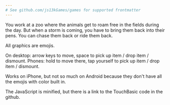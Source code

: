 ```yaml
---
# See github.com/js13kGames/games for supported frontmatter
---
```

You work at a zoo where the animals get to roam free in the fields during the day. But when a storm is coming, you have to bring them back into their pens. You can chase them back or ride them back.

All graphics are emojis.

On desktop: arrow keys to move, space to pick up item / drop item / dismount. Phones: hold to move there, tap yourself to pick up item / drop item / dismount.

Works on iPhone, but not so much on Android because they don't have all the emojis with color built in.

The JavaScript is minified, but there is a link to the TouchBasic code in the github.